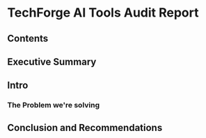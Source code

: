 # TechForge AI Tools Audit Report

## Contents

## Executive Summary

## Intro

### The Problem we're solving

## Conclusion and Recommendations
